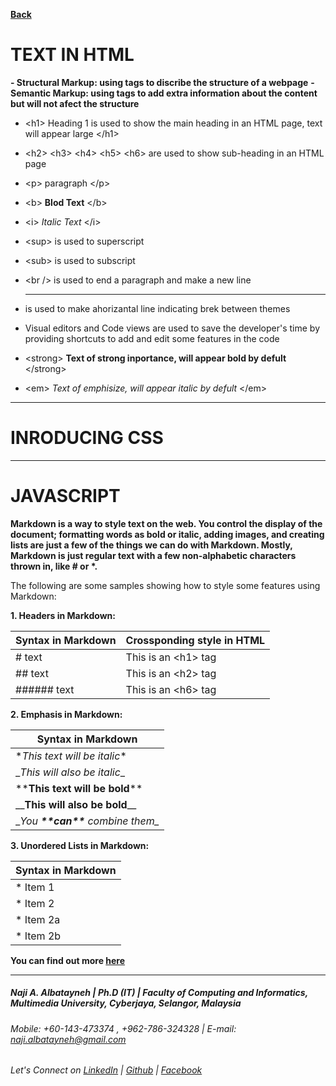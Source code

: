 [**Back**](https://naji-albatayneh.github.io/reading-notes)

# TEXT IN HTML

**- Structural Markup: using tags to discribe the structure of a webpage**
**- Semantic Markup: using tags to add extra information about the content but will not afect the structure**


- \<h1\> Heading 1 is used to show the main heading in an HTML page, text will appear large \</h1\>

- \<h2\> \<h3\> \<h4\> \<h5\> \<h6\> are used to show sub-heading in an HTML page

- \<p\> paragraph \</p\>

- \<b\> **Blod Text** \</b\> 

- \<i\> *Italic Text* \</i\>

- <sup\> is used to superscript

- <sub\> is used to subscript

- <br /\> is used to end a paragraph and make a new line

- <hr /\> is used to make ahorizantal line indicating brek between themes

- Visual editors and Code views are used to save the developer's time by providing shortcuts to add and edit some features in the code

- \<strong\> **Text of strong inportance, will appear bold by defult** \</strong\>

- \<em\> *Text of emphisize, will appear italic by defult* \</em\>


________________________________________________________
# INRODUCING CSS

________________________________________________________
# JAVASCRIPT


**Markdown is a way to style text on the web. You control the display of the document; formatting words as bold or italic, adding images, and creating lists are just a few of the things we can do with Markdown. Mostly, Markdown is just regular text with a few non-alphabetic characters thrown in, like \# or \*.**

The following are some samples showing how to style some features using Markdown:

**1. Headers in Markdown:**

Syntax in Markdown | Crossponding style in HTML
------------ | -------------
\# text | This is an \<h1\> tag
\#\# text | This is an \<h2\> tag
\#\#\#\#\#\# text | This is an \<h6\> tag

**2. Emphasis in Markdown:**

Syntax in Markdown | 
------------ | 
\**This text will be italic*\* |
\__This will also be italic_\_ |
\*\***This text will be bold**\*\* |
\_\___This will also be bold__\_\_ |
\__You **\*\*can\*\*** combine them\__ |


**3. Unordered Lists in Markdown:**

Syntax in Markdown | 
------------ | 
\* Item 1 |
\* Item 2 |
  \* Item 2a |
  \* Item 2b |

**You can find out more [here](https://guides.github.com/features/mastering-markdown/)**




________________________________________________________
##### Naji A. Albatayneh | Ph.D (IT) | Faculty of Computing and Informatics, Multimedia University, Cyberjaya, Selangor, Malaysia

###### Mobile: +60-143-473374 , +962-786-324328 | E-mail: naji.albatayneh@gmail.com

###### Let's Connect on [LinkedIn](https://www.linkedin.com/in/naji-a-albatayneh/) | [Github](https://github.com/naji-albatayneh) | [Facebook](https://web.facebook.com/naji.albatayneh/)
